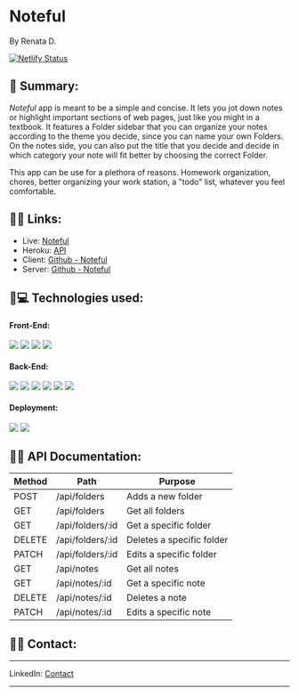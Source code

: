 # Noteful
By Renata D.

[![Netlify Status](https://api.netlify.com/api/v1/badges/d69f05d8-8cc0-46a8-ae4e-229ef931988a/deploy-status)](https://app.netlify.com/sites/noteful-app/deploys)

## 📌 Summary:
_Noteful_ app is meant to be a simple and concise. It lets you jot down notes or highlight important sections of web pages, just like you might in a textbook. It features a Folder sidebar that you can organize your notes according to the theme you decide, since you can name your own Folders. On the notes side, you can also put the title that you decide and decide in which category your note will fit better by choosing the correct Folder.

This app can be use for a plethora of reasons. Homework organization, chores, better organizing your work station, a "todo" list, whatever you feel comfortable.

## 📌🔗 Links:

* Live: [Noteful](https://noteful-app.netlify.app/)
* Heroku: [API](https://guarded-peak-55689.herokuapp.com/)
* Client: [Github - Noteful](https://github.com/Seraphyne/noteful-reformed-client)
* Server: [Github - Noteful](https://github.com/Seraphyne/noteful-reformed-server)

## 📌💻 Technologies used:

#### Front-End: 

![](https://img.shields.io/badge/Code-React-informational?style=flat&logo=react&logoColor=white&color=sucess)
![](https://img.shields.io/badge/Code-ReactRouter-informational?style=flat&logo=react&logoColor=white&color=sucess)
![](https://img.shields.io/badge/Code-CSS-informational?style=flat&logo=css&logoColor=white&color=sucess)
![](https://img.shields.io/badge/Code-Enzyme-informational?style=flat&logo=enzyme&logoColor=white&color=sucess)

#### Back-End: 

![](https://img.shields.io/badge/Code-PostgreSQL-informational?style=flat&logo=postgresql&logoColor=white&color=sucess)
![](https://img.shields.io/badge/Code-Node-informational?style=flat&logo=node&logoColor=white&color=sucess)
![](https://img.shields.io/badge/Code-Express-informational?style=flat&logo=express&logoColor=white&color=sucess)
![](https://img.shields.io/badge/Code-Mocha&Chai-informational?style=flat&logo=mocha&chait&logoColor=white&color=sucess)
![](https://img.shields.io/badge/Code-Nodemon-informational?style=flat&logo=nodemon&logoColor=white&color=sucess)
![](https://img.shields.io/badge/Code-Supertest-informational?style=flat&logo=supertest&chait&logoColor=white&color=sucess)

#### Deployment:

![](https://img.shields.io/badge/Heroku-informational?style=flat&logo=heroku&logoColor=white&color=sucess)
![](https://img.shields.io/badge/Netlify-informational?style=flat&logo=netlify&logoColor=white&color=sucess)

## 📌📄 API Documentation:


| Method | Path               | Purpose                                                        |
| ------ | ------------------ | -------------------------------------------------------------- |
| POST   | /api/folders       | Adds a new folder                                              |
| GET    | /api/folders       | Get all folders                                                |
| GET    | /api/folders/:id   | Get a specific folder                                          |
| DELETE | /api/folders/:id   | Deletes a specific folder                                      |
| PATCH  | /api/folders/:id   | Edits a specific folder                                        |
| GET    | /api/notes         | Get all notes                                                  |
| GET    | /api/notes/:id     | Get a specific note                                            |
| DELETE | /api/notes/:id     | Deletes a note                                                 |
| PATCH  | /api/notes/:id     | Edits a specific note                                          |

## 📌📇 Contact:
<hr>

LinkedIn: [Contact](https://www.linkedin.com/in/renatafd/?locale=en_US)

<hr>
